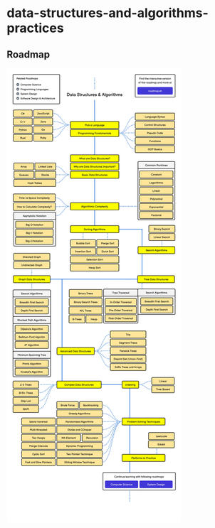 # data-structures-and-algorithms-practices

## Roadmap

![alt text](datastructures-and-algorithms.jpg)